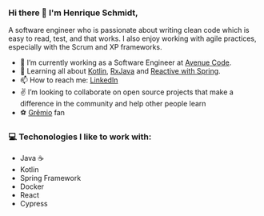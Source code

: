 ### Hi there 👋 I'm Henrique Schmidt,

A software engineer who is passionate about writing clean code which is easy to read, test, and that works. I also enjoy working with agile practices, especially with the Scrum and XP frameworks.

- 🔭 I’m currently working as a Software Engineer at [Avenue Code](http://avenuecode.com/).
- 🌱 Learning all about [Kotlin](https://kotlinlang.org/), [RxJava](https://github.com/ReactiveX/RxJava) and [Reactive with Spring](https://spring.io/reactive).
- 📫 How to reach me: [LinkedIn](https://www.linkedin.com/in/henriquelschmidt/)
- :v: I’m looking to collaborate on open source projects that make a difference in the community and help other people learn
- :soccer: [Grêmio](https://gremio.net/) fan

### 💻 Techonologies I like to work with:

- Java :coffee:
- Kotlin 
- Spring Framework
- Docker
- React
- Cypress
